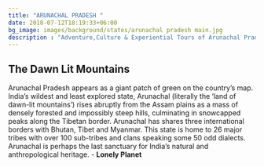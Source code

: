 ```yaml
---
title: "ARUNACHAL PRADESH "
date: 2018-07-12T18:19:33+06:00
bg_image: images/background/states/arunachal pradesh main.jpg
description : "Adventure,Culture & Experiential Tours of Arunachal Pradesh"
---
```


## The Dawn Lit Mountains

Arunachal Pradesh appears as a giant patch of green on the country’s map. India’s wildest and least explored state, Arunachal (literally the ‘land of dawn-lit mountains’) rises abruptly from the Assam plains as a mass of densely forested and impossibly steep hills, culminating in snowcapped peaks along the Tibetan border. Arunachal has shares three international borders with Bhutan, Tibet and Myanmar. This state is home to 26 major tribes with over 100 sub-tribes and clans speaking some 50 odd dialects. Arunachal is perhaps the last sanctuary for India’s natural and anthropological heritage. - **Lonely Planet**